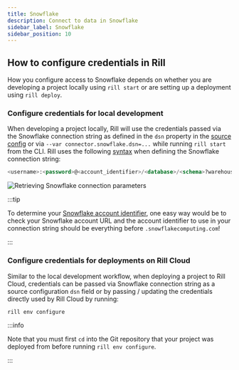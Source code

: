 ```yaml
---
title: Snowflake 
description: Connect to data in Snowflake
sidebar_label: Snowflake
sidebar_position: 10
---
```


<!-- WARNING: There are links to this page in source code. If you move it, find and replace the links and consider adding a redirect in docusaurus.config.js. -->

## How to configure credentials in Rill

How you configure access to Snowflake depends on whether you are developing a project locally using `rill start` or are setting up a deployment using `rill deploy`.

### Configure credentials for local development

When developing a project locally, Rill will use the credentials passed via the Snowflake connection string as defined in the `dsn` property in the [source config](../../reference/project-files/sources.md#properties) or via `--var connector.snowflake.dsn=...` while running `rill start` from the CLI. Rill uses the following [syntax](https://pkg.go.dev/github.com/snowflakedb/gosnowflake#hdr-Connection_String) when defining the Snowflake connection string:
```sql
<username>:<password>@<account_identifier>/<database>/<schema>?warehouse=<warehouse>&role=<role>
```

![Retrieving Snowflake connection parameters](/img/reference/connectors/snowflake/snowflake_conn_strings.png)

:::tip

To determine your [Snowflake account identifier](https://docs.snowflake.com/en/user-guide/admin-account-identifier), one easy way would be to check your Snowflake account URL and the account identifier to use in your connection string should be everything before `.snowflakecomputing.com`!

:::

### Configure credentials for deployments on Rill Cloud

Similar to the local development workflow, when deploying a project to Rill Cloud, credentials can be passed via Snowflake connection string as a source configuration `dsn` field or by passing / updating the credentials directly used by Rill Cloud by running:
```
rill env configure
```

:::info

Note that you must first `cd` into the Git repository that your project was deployed from before running `rill env configure`.

:::
